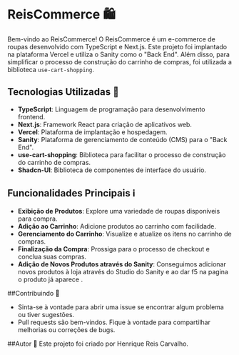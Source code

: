 # ReisCommerce 🛍️

Bem-vindo ao ReisCommerce! O ReisCommerce é um e-commerce de roupas desenvolvido com TypeScript e Next.js. Este projeto foi implantado na plataforma Vercel e utiliza o Sanity como o "Back End". Além disso, para simplificar o processo de construção do carrinho de compras, foi utilizada a biblioteca `use-cart-shopping`. 

## Tecnologias Utilizadas 🚀

- **TypeScript**: Linguagem de programação para desenvolvimento frontend.
- **Next.js**: Framework React para criação de aplicativos web.
- **Vercel**: Plataforma de implantação e hospedagem.
- **Sanity**: Plataforma de gerenciamento de conteúdo (CMS) para o "Back End".
- **use-cart-shopping**: Biblioteca para facilitar o processo de construção do carrinho de compras.
- **Shadcn-UI**: Biblioteca de componentes de interface do usuário.

## Funcionalidades Principais ℹ️

- **Exibição de Produtos**: Explore uma variedade de roupas disponíveis para compra.
- **Adição ao Carrinho**: Adicione produtos ao carrinho com facilidade.
- **Gerenciamento do Carrinho**: Visualize e atualize os itens no carrinho de compras.
- **Finalização da Compra**: Prossiga para o processo de checkout e conclua suas compras.
- **Adição de Novos Produtos através do Sanity**: Conseguimos adicionar novos produtos à loja através do Studio do Sanity e ao dar f5 na pagina o produto já aparece .
 
##Contribuindo 🤝
- Sinta-se à vontade para abrir uma issue se encontrar algum problema ou tiver sugestões.
- Pull requests são bem-vindos. Fique à vontade para compartilhar melhorias ou correções de bugs.

##Autor 📝
Este projeto foi criado por Henrique Reis Carvalho.


